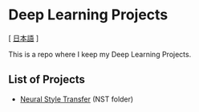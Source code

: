 # Deep Learning Projects

[ [日本語](<README(JA).md>) ]

This is a repo where I keep my Deep Learning Projects.

## List of Projects

- [Neural Style Transfer](NST/nst.md) (NST folder)
